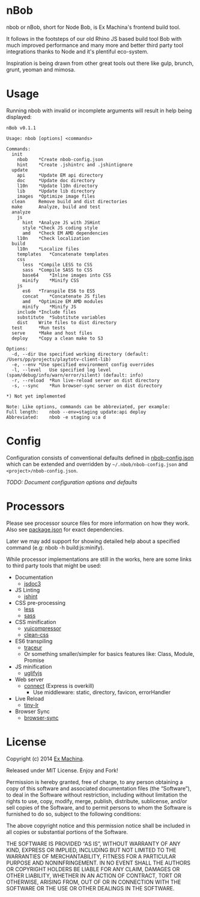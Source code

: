 nBob
====
nbob or nBob, short for Node Bob, is Ex Machina's frontend build tool.

It follows in the footsteps of our old Rhino JS based build tool Bob with much improved performance and many more and better third party tool integrations thanks to Node and it's plentiful eco-system.

Inspiration is being drawn from other great tools out there like gulp, brunch, grunt, yeoman and mimosa.

# Usage
Running nbob with invalid or incomplete arguments will result in help being displayed:

	nBob v0.1.1

	Usage: nbob [options] <commands>

	Commands:
	  init
	    nbob	*Create nbob-config.json
	    hint	*Create .jshintrc and .jshintignore
	  update
	    api		*Update EM api directory
	    doc		*Update doc directory
	    l10n	*Update l10n directory
	    lib		*Update lib directory
	    images	*Optimize image files
	  clean		Remove build and dist directories
	  make		Analyze, build and test
	  analyze
	    js
	      hint	*Analyze JS with JSHint
	      style	*Check JS coding style
	      amd	*Check EM AMD dependencies
	    l10n	*Check localization
	  build
	    l10n	*Localize files
	    templates	*Concatenate templates
	    css
	      less	*Compile LESS to CSS
	      sass	*Compile SASS to CSS
	      base64	*Inline images into CSS
	      minify	*Minify CSS
	    js
	      es6	*Transpile ES6 to ES5
	      concat	*Concatenate JS files
	      amd	*Optimize EM AMD modules
	      minify	*Minify JS
	    include	*Include files
	    substitute	*Substitute variables
	    dist	Write files to dist directory
	  test		*Run tests
	  serve		*Make and host files
	  deploy	*Copy a clean make to S3

	Options:
	  -d, --dir	Use specified working directory (default: /Users/pp/projects/playtotv-client-lib)
	  -e, --env	*Use specified environment config overrides
	  -l, --level	Use specified log level (spam/debug/info/warn/error/silent) (default: info)
	  -r, --reload	*Run live-reload server on dist directory
	  -s, --sync	*Run browser-sync server on dist directory

	*) Not yet implemented

	Note: Like options, commands can be abbreviated, per example:
	Full length:	nbob --env=staging update:api deploy
	Abbreviated:	nbob -e staging u:a d

# Config
Configuration consists of conventional defaults defined in [nbob-config.json](nbob-config.json) which can be extended and overridden by `~/.nbob/nbob-config.json` and `<project>/nbob-config.json`.

*TODO: Document configuration options and defaults*

# Processors
Please see processor source files for more information on how they work.
Also see [package.json](package.json) for exact dependencies.

Later we may add support for showing detailed help about a specified command (e.g: nbob -h build:js:minify).

While processor implementations are still in the works, here are some links to third party tools that might be used:

* Documentation
  * [jsdoc3](https://github.com/jsdoc3/jsdoc)
* JS Linting
  * [jshint](https://github.com/jshint/jshint)
* CSS pre-processing
  * [less](http://lesscss.org)
  * [sass](https://github.com/andrew/node-sass)
* CSS minification
  * [yuicompressor](https://github.com/yui/yuicompressor)
  * [clean-css](https://github.com/GoalSmashers/clean-css)
* ES6 transpiling
  * [traceur](https://github.com/google/traceur-compiler)
  * Or something smaller/simpler for basics features like: Class, Module, Promise
* JS minification
  * [uglifyjs](https://github.com/mishoo/UglifyJS)
* Web server
  * [connect](http://www.senchalabs.org/connect) (Express is overkill)
    * Use middleware: static, directory, favicon, errorHandler
* Live Reload
  * [tiny-lr](https://github.com/mklabs/tiny-lr)
* Browser Sync
  * [browser-sync](https://github.com/shakyshane/browser-sync)

# License
Copyright (c) 2014 [Ex Machina](http://exmg.tv).

Released under MIT License. Enjoy and Fork!

Permission is hereby granted, free of charge, to any person obtaining a copy of this software and associated documentation files (the “Software”), to deal in the Software without restriction, including without limitation the rights to use, copy, modify, merge, publish, distribute, sublicense, and/or sell copies of the Software, and to permit persons to whom the Software is furnished to do so, subject to the following conditions:

The above copyright notice and this permission notice shall be included in all copies or substantial portions of the Software.

THE SOFTWARE IS PROVIDED “AS IS”, WITHOUT WARRANTY OF ANY KIND, EXPRESS OR IMPLIED, INCLUDING BUT NOT LIMITED TO THE WARRANTIES OF MERCHANTABILITY, FITNESS FOR A PARTICULAR PURPOSE AND NONINFRINGEMENT. IN NO EVENT SHALL THE AUTHORS OR COPYRIGHT HOLDERS BE LIABLE FOR ANY CLAIM, DAMAGES OR OTHER LIABILITY, WHETHER IN AN ACTION OF CONTRACT, TORT OR OTHERWISE, ARISING FROM, OUT OF OR IN CONNECTION WITH THE SOFTWARE OR THE USE OR OTHER DEALINGS IN THE SOFTWARE.
